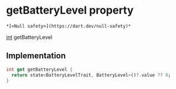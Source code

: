 


# getBatteryLevel property




    *[<Null safety>](https://dart.dev/null-safety)*




[int](https://api.flutter.dev/flutter/dart-core/int-class.html) getBatteryLevel
  







## Implementation

```dart
int get getBatteryLevel {
  return state<BatteryLevelTrait, BatteryLevel>()?.value ?? 0;
}
```








